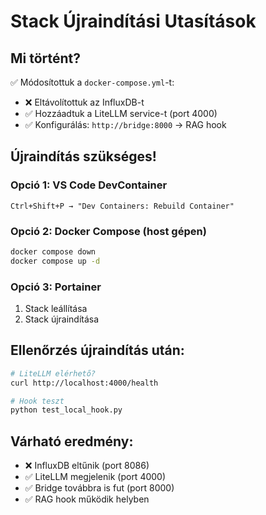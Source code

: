 # Stack Újraindítási Utasítások

## Mi történt?
✅ Módosítottuk a `docker-compose.yml`-t:
- ❌ Eltávolítottuk az InfluxDB-t
- ✅ Hozzáadtuk a LiteLLM service-t (port 4000)
- ✅ Konfigurálás: `http://bridge:8000` → RAG hook

## Újraindítás szükséges!

### Opció 1: VS Code DevContainer
```
Ctrl+Shift+P → "Dev Containers: Rebuild Container"
```

### Opció 2: Docker Compose (host gépen)
```bash
docker compose down
docker compose up -d
```

### Opció 3: Portainer
1. Stack leállítása
2. Stack újraindítása

## Ellenőrzés újraindítás után:
```bash
# LiteLLM elérhető?
curl http://localhost:4000/health

# Hook teszt
python test_local_hook.py
```

## Várható eredmény:
- ❌ InfluxDB eltűnik (port 8086)
- ✅ LiteLLM megjelenik (port 4000)  
- ✅ Bridge továbbra is fut (port 8000)
- ✅ RAG hook működik helyben
